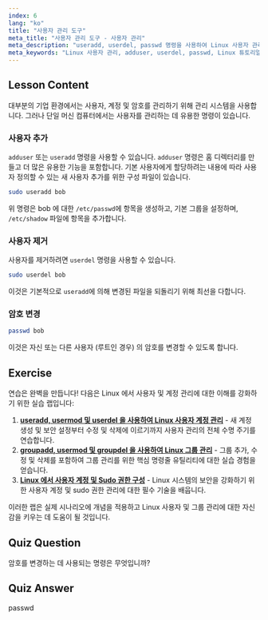 ```yaml
---
index: 6
lang: "ko"
title: "사용자 관리 도구"
meta_title: "사용자 관리 도구 - 사용자 관리"
meta_description: "useradd, userdel, passwd 명령을 사용하여 Linux 사용자 관리: 추가, 제거 및 암호 변경을 배웁니다. 이 초보자 친화적인 가이드로 시작하세요!"
meta_keywords: "Linux 사용자 관리, adduser, userdel, passwd, Linux 튜토리얼, 초보자 Linux, 사용자 계정, Linux 명령"
---
```


## Lesson Content

대부분의 기업 환경에서는 사용자, 계정 및 암호를 관리하기 위해 관리 시스템을 사용합니다. 그러나 단일 머신 컴퓨터에서는 사용자를 관리하는 데 유용한 명령이 있습니다.

### 사용자 추가

`adduser` 또는 `useradd` 명령을 사용할 수 있습니다. `adduser` 명령은 홈 디렉터리를 만들고 더 많은 유용한 기능을 포함합니다. 기본 사용자에게 할당하려는 내용에 따라 사용자 정의할 수 있는 새 사용자 추가를 위한 구성 파일이 있습니다.

```bash
sudo useradd bob
```

위 명령은 bob 에 대한 `/etc/passwd`에 항목을 생성하고, 기본 그룹을 설정하며, `/etc/shadow` 파일에 항목을 추가합니다.

### 사용자 제거

사용자를 제거하려면 `userdel` 명령을 사용할 수 있습니다.

```bash
sudo userdel bob
```

이것은 기본적으로 `useradd`에 의해 변경된 파일을 되돌리기 위해 최선을 다합니다.

### 암호 변경

```bash
passwd bob
```

이것은 자신 또는 다른 사용자 (루트인 경우) 의 암호를 변경할 수 있도록 합니다.

## Exercise

연습은 완벽을 만듭니다! 다음은 Linux 에서 사용자 및 계정 관리에 대한 이해를 강화하기 위한 실습 랩입니다:

1. **[useradd, usermod 및 userdel 을 사용하여 Linux 사용자 계정 관리](https://labex.io/ko/labs/comptia-manage-linux-user-accounts-with-useradd-usermod-and-userdel-590837)** - 새 계정 생성 및 보안 설정부터 수정 및 삭제에 이르기까지 사용자 관리의 전체 수명 주기를 연습합니다.
2. **[groupadd, usermod 및 groupdel 을 사용하여 Linux 그룹 관리](https://labex.io/ko/labs/comptia-manage-linux-groups-with-groupadd-usermod-and-groupdel-590836)** - 그룹 추가, 수정 및 삭제를 포함하여 그룹 관리를 위한 핵심 명령줄 유틸리티에 대한 실습 경험을 얻습니다.
3. **[Linux 에서 사용자 계정 및 Sudo 권한 구성](https://labex.io/ko/labs/comptia-configure-user-accounts-and-sudo-privileges-in-linux-590856)** - Linux 시스템의 보안을 강화하기 위한 사용자 계정 및 sudo 권한 관리에 대한 필수 기술을 배웁니다.

이러한 랩은 실제 시나리오에 개념을 적용하고 Linux 사용자 및 그룹 관리에 대한 자신감을 키우는 데 도움이 될 것입니다.

## Quiz Question

암호를 변경하는 데 사용되는 명령은 무엇입니까?

## Quiz Answer

passwd
